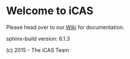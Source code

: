 # Welcome to iCAS

Please head over to our [Wiki](https://github.com/ecg-icas/icas/wiki) for documentation.

sphinx-build version: 6.1.3

(c) 2015 - The iCAS Team
